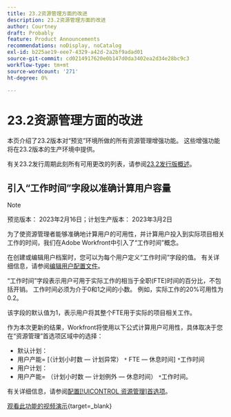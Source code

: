 ```yaml
---
title: 23.2资源管理方面的改进
description: 23.2资源管理方面的改进
author: Courtney
draft: Probably
feature: Product Announcements
recommendations: noDisplay, noCatalog
exl-id: b225ae19-eee7-4329-a42d-2a2bf9adad01
source-git-commit: cd0214917620e0b147d0da3402ea2d34e28bc9c3
workflow-type: tm+mt
source-wordcount: '271'
ht-degree: 0%

---
```


# 23.2资源管理方面的改进

本页介绍了23.2版本对“预览”环境所做的所有资源管理增强功能。 这些增强功能将在23.2版本的生产环境中提供。

有关23.2发行周期此刻所有可用更改的列表，请参阅[23.2发行版概述](/help/quicksilver/product-announcements/product-releases/23.2-release-activity/23-2-release-overview.md)。

## 引入“工作时间”字段以准确计算用户容量

>[!NOTE]
>
>预览版本： 2023年2月16日；计划生产版本： 2023年3月2日

为了使资源管理者能够准确地计算用户的可用性，并计算用户投入到实际项目相关工作的时间，我们在Adobe Workfront中引入了“工作时间”概念。

在创建或编辑用户档案时，您可以为每个用户定义“工作时间”字段的值。 有关详细信息，请参阅[编辑用户配置文件](/help/quicksilver/administration-and-setup/add-users/create-and-manage-users/edit-a-users-profile.md)。

“工作时间”字段表示用户可用于实际工作的相当于全职(FTE)时间的百分比，不包括开销。 工作时间必须为介于0和1之间的小数。 例如，实际工作的20%可用性为0.2。

该字段的默认值为1，表示用户将其整个FTE用于实际的项目相关工作。

作为本次更新的结果，Workfront将使用以下公式计算用户可用性，具体取决于您在“资源管理”首选项区域中的选择：

* 默认计划：
* 用户产能= [（计划小时数 — 计划异常） `*` FTE — 休息时间] `*`工作时间
* 用户计划：
* 用户产能= （计划小时数 — 计划例外 — 休息时间） `*`工作时间。

有关详细信息，请参阅[配置[!UICONTROL 资源管理]首选项](/help/quicksilver/administration-and-setup/set-up-workfront/configure-system-defaults/configure-resource-mgmt-preferences.md)。

[观看此功能的视频演示](https://video.tv.adobe.com/v/3415608/){target=_blank}
